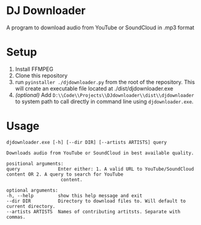 # DJ Downloader

A program to download audio from YouTube or SoundCloud in .mp3 format

# Setup

1. Install FFMPEG
2. Clone this repository
3. run `pyinstaller ./djdownloader.py` from the root of the repository. This will create an executable file located at ./dist/djdownloader.exe
4. *(optional)* Add `D:\\Code\\Projects\\DJdownloader\\dist\\djdownloader` to system path to call directly in command line using `djdownloader.exe`.

# Usage
```
djdownloader.exe [-h] [--dir DIR] [--artists ARTISTS] query

Downloads audio from YouTube or SoundCloud in best available quality.

positional arguments:
query              Enter either: 1. A valid URL to YouTube/SoundCloud content OR 2. A query to search for YouTube
                    content.

optional arguments:
-h, --help         show this help message and exit
--dir DIR          Directory to download files to. Will default to current directory.
--artists ARTISTS  Names of contributing artitsts. Separate with commas.
```